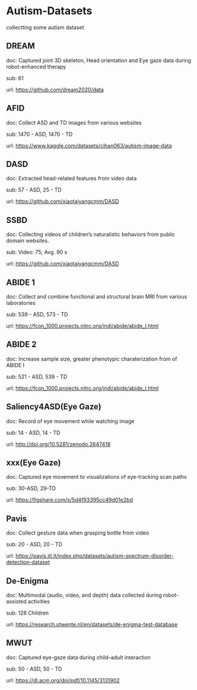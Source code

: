 # Autism-Datasets
collectting some autism dataset

## DREAM

doc:  Captured joint 3D skeleton, Head orientation and Eye gaze data during robot-enhanced therapy

sub: 61

url: https://github.com/dream2020/data


## AFID

doc:  Collect ASD and TD images from various websites

sub: 1470 - ASD, 1470 - TD

url: https://www.kaggle.com/datasets/cihan063/autism-image-data


## DASD

doc: Extracted head-related features from video data

sub: 57 - ASD, 25 - TD

url: https://github.com/xiaotaiyangcmm/DASD



## SSBD

doc: Collecting videos of children’s naturalistic behaviors from public domain websites.

sub: Video: 75; Avg. 90 s

url: https://github.com/xiaotaiyangcmm/DASD


## ABIDE 1

doc: Collect and combine functional and structural brain MRI from various laboratories

sub: 539 - ASD, 573 - TD

url: https://fcon_1000.projects.nitrc.org/indi/abide/abide_I.html


## ABIDE 2

doc: Increase sample size, greater phenotypic charaterization from of ABIDE I

sub: 521 - ASD, 539 - TD

url: https://fcon_1000.projects.nitrc.org/indi/abide/abide_I.html



## Saliency4ASD(Eye Gaze)

doc: Record of eye movement while watching image

sub: 14 - ASD, 14 - TD

url: http://doi.org/10.5281/zenodo.2647418


## xxx(Eye Gaze)

doc:  Captured eye movement to visualizations of eye-tracking scan paths

sub: 30-ASD, 29-TD

url: https://figshare.com/s/5d4f93395cc49d01e2bd

## Pavis

doc:  Collect gesture data when grasping bottle from video

sub:  20 - ASD, 20 - TD

url: https://pavis.iit.it/index.php/datasets/autism-spectrum-disorder-detection-dataset


## De-Enigma

doc:  Multimodal (audio, video, and depth) data collected during robot-assisted activities

sub:  128 Children

url: https://research.utwente.nl/en/datasets/de-enigma-test-database



## MWUT

doc:  Captured eye-gaze data during child–adult interaction

sub:  50 - ASD, 50 - TD

url: https://dl.acm.org/doi/pdf/10.1145/3131902

